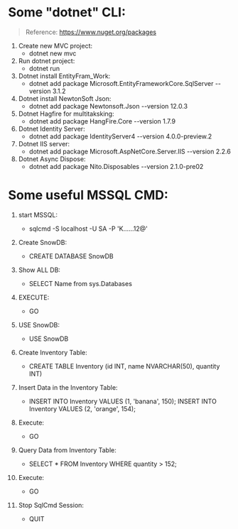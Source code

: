 
Some "dotnet" CLI:
===============================================================================
> Reference: https://www.nuget.org/packages

1. Create new MVC project:
    - dotnet new mvc
2. Run dotnet project:
    - dotnet run
3. Dotnet install EntityFram_Work:
    - dotnet add package Microsoft.EntityFrameworkCore.SqlServer --version 3.1.2
4. Dotnet install NewtonSoft Json:
    - dotnet add package Newtonsoft.Json --version 12.0.3
5. Dotnet Hagfire for multitaksking:
    - dotnet add package HangFire.Core --version 1.7.9
6. Dotnet Identity Server:
    - dotnet add package IdentityServer4 --version 4.0.0-preview.2
7. Dotnet IIS server:
    - dotnet add package Microsoft.AspNetCore.Server.IIS --version 2.2.6
8. Dotnet Async Dispose:
    - dotnet add package Nito.Disposables --version 2.1.0-pre02







Some useful MSSQL CMD:
==============================================
1. start MSSQL:
    - sqlcmd -S localhost -U SA -P 'K......12@'

2. Create SnowDB:
    - CREATE DATABASE SnowDB

3. Show ALL DB:
    - SELECT Name from sys.Databases

4. EXECUTE:
    - GO

5. USE SnowDB:
    - USE SnowDB

6. Create Inventory Table:
    - CREATE TABLE Inventory (id INT, name NVARCHAR(50), quantity INT)

7. Insert Data in the Inventory Table:
    - INSERT INTO Inventory VALUES (1, 'banana', 150); INSERT INTO Inventory VALUES (2, 'orange', 154);

8. Execute:
    - GO

9. Query Data from Inventory Table:
    - SELECT * FROM Inventory WHERE quantity > 152;

10. Execute:
    - GO

11. Stop SqlCmd Session:
    - QUIT
